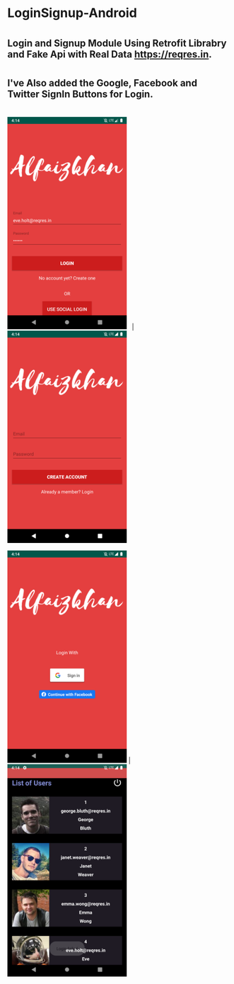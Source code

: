 # LoginSignup-Android
#
## Login and Signup Module Using Retrofit Librabry and Fake Api with Real Data https://reqres.in.
#
## I've Also added the Google, Facebook and Twitter SignIn Buttons for Login.
#
#
<img src="https://github.com/Alfaizkhan/LoginSignup/blob/master/images/Screenshot_1566384244.png"  width="270" height="480">&nbsp;&nbsp; | <img src="https://github.com/Alfaizkhan/LoginSignup/blob/master/images/Screenshot_1566384258.png" width="270" height="480">

<img src="https://github.com/Alfaizkhan/LoginSignup/blob/master/images/Screenshot_1566384263.png" width="270" height="480"> | <img src="https://github.com/Alfaizkhan/LoginSignup/blob/master/images/Screenshot_1566384276.png" width="270" height="480">




 



